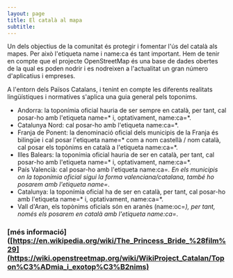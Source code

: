 ```yaml
---
layout: page
title: El català al mapa
subtitle: 
---
```


Un dels objectius de la comunitat és protegir i fomentar l'ús del català als mapes. Per això l'etiqueta name i name:ca és tant important. Hem de tenir en compte que el projecte OpenStreetMap és una base de dades obertes de la qual es poden nodrir i es nodreixen a l'actualitat un gran número d'aplicatius i empreses.

A l'entorn dels Països Catalans, i tenint en compte les diferents realitats lingüístiques i normatives s'aplica una guia general pels toponims.

- Andorra: la toponímia oficial hauria de ser sempre en català, per tant, cal posar-ho amb l'etiqueta name=* i, optativament, name:ca=*.
- Catalunya Nord: cal posar-ho amb l'etiqueta name:ca=*.
- Franja de Ponent: la denominació oficial dels municipis de la Franja és bilingüe i cal posar l'etiqueta name=* com a nom castellà / nom català, cal posar els topònims en català a l'etiqueta name:ca=*.
- Illes Balears: la toponímia oficial hauria de ser en català, per tant, cal posar-ho amb l'etiqueta name=* i, optativament, name:ca=*.
- País Valencià: cal posar-ho amb l'etiqueta name:ca=*. En els municipis on la toponímia oficial sigui la forma valenciana/catalana, també ho posarem amb l'etiqueta name=*.
- Catalunya: la toponímia oficial ha de ser en català, per tant, cal posar-ho amb l'etiqueta name=* i, optativament, name:ca=*.
- Vall d'Aran, els topònims oficials són en aranès (name:oc=*), per tant, només els posarem en català amb l'etiqueta name:ca=*.

### [més informació]([https://en.wikipedia.org/wiki/The_Princess_Bride_%28film%29](https://wiki.openstreetmap.org/wiki/WikiProject_Catalan/Topon%C3%ADmia_i_exotop%C3%B2nims)
